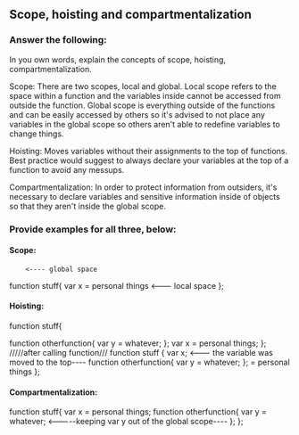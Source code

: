 ## Scope, hoisting and compartmentalization

### Answer the following:
In you own words, explain the concepts of scope, hoisting, compartmentalization.

Scope: There are two scopes, local and global. Local scope refers to the space within a function and the variables inside cannot be accessed from outside the function.
Global scope is everything outside of the functions and can be easily accessed by others so it's advised to not place any variables in the global scope so others aren't able to redefine variables to change things.

Hoisting: Moves variables without their assignments to the top of functions. Best practice would suggest to always declare your variables at the top of a function to avoid any messups.

Compartmentalization: In order to protect information from outsiders, it's necessary to declare variables and sensitive information inside of objects so that they aren't inside the global scope.


### Provide examples for all three, below:

#### Scope:
        <---- global space


function stuff{
var x = personal things
     <--- local space
};


#### Hoisting:


function stuff{

  function otherfunction{
    var y = whatever;
  };
  var x = personal things;
};
/////after calling function///
function stuff {
  var x;         <--- the variable was moved to the top----
  function otherfunction{
    var y = whatever;
  };
  = personal things
};


#### Compartmentalization:

function stuff{
  var x = personal things;
  function otherfunction{
    var y = whatever;  <-----keeping var y out of the global scope----
  };
};
